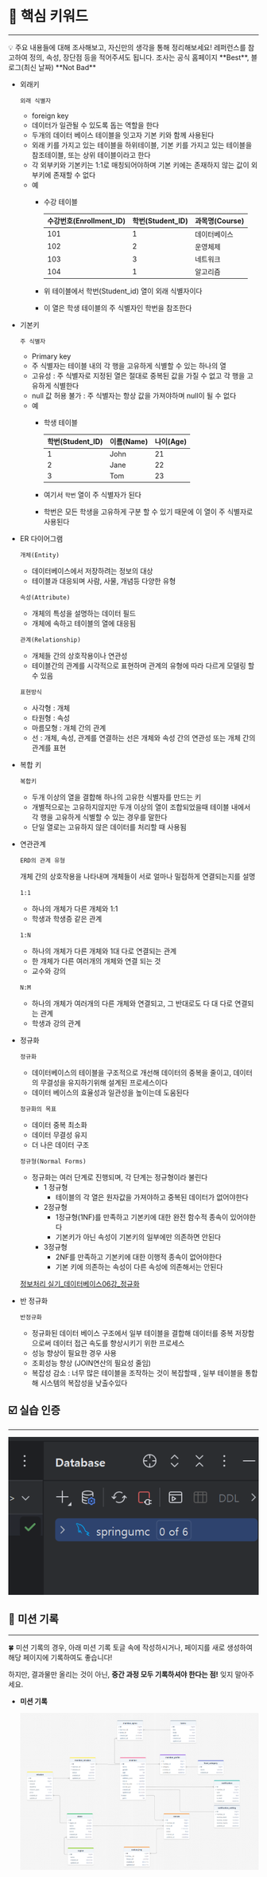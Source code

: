 # 🎯 핵심 키워드

---

<aside>
💡 주요 내용들에 대해 조사해보고, 자신만의 생각을 통해 정리해보세요!
레퍼런스를 참고하여 정의, 속성, 장단점 등을 적어주셔도 됩니다.
조사는 공식 홈페이지 **Best**, 블로그(최신 날짜) **Not Bad**

</aside>

- 외래키
    
    `외래 식별자` 
    
    - foreign key
    - 데이터가 일관될 수 있도록 돕는 역할을 한다
    - 두개의 데이터 베이스 테이블을 잇고자 기본 키와 함께 사용된다
    - 외래 키를 가지고 있는 테이블을 하위테이블, 기본 키를 가지고 있는 테이블을 참조테이블, 또는 상위 테이블이라고 한다
    - 각 외부키와 기본키는 1:1로 매칭되어야하며 기본 키에는 존재하지 않는 값이 외부키에 존재할 수 없다
    - 예
        - 수강 테이블
            
            
            | 수강번호(Enrollment_ID) | 학번(Student_ID) | 과목명(Course) |
            | --- | --- | --- |
            | 101 | 1 | 데이터베이스 |
            | 102 | 2 | 운영체제 |
            | 103 | 3 | 네트워크 |
            | 104 | 1 | 알고리즘 |
        - 위 테이블에서 학번(Student_id) 열이 외래 식별자이다
        - 이 열은 학생 테이블의 주 식별자인 학번을 참조한다
- 기본키
    
    `주 식별자` 
    
    - Primary key
    - 주 식별자는 테이블 내의 각 행을 고유하게 식별할 수 있는 하나의 열
    - 고유성 : 주 식별자로 지정된 열은 절대로 중복된 값을 가질 수 없고 각 행을 고유하게 식별한다
    - null 값 허용 불가 : 주 식별자는 항상 값을 가져야하며 null이 될 수 없다
    - 예
        - 학생 테이블
            
            
            | 학번(Student_ID) | 이름(Name) | 나이(Age) |
            | --- | --- | --- |
            | 1 | John | 21 |
            | 2 | Jane | 22 |
            | 3 | Tom | 23 |
        - 여기서 `학번` 열이 주 식별자가 된다
        - 학번은 모든 학생을 고유하게 구분 할 수 있기 때문에 이 열이 주 식별자로 사용된다
- ER 다이어그램
    
    `개체(Entity)` 
    
    - 데이터베이스에서 저장하려는 정보의 대상
    - 테이블과 대응되며 사람, 사물, 개념등 다양한 유형
    
    `속성(Attribute)` 
    
    - 개체의 특성을 설명하는 데이터 필드
    - 개체에 속하고 테이블의 열에 대응됨
    
     `관계(Relationship)`
    
    - 개체들 간의 상호작용이나 연관성
    - 테이블간의 관계를  시각적으로 표현하며 관계의 유형에 따라 다르게 모델링 할수 있음
    
    `표현방식`
    
    - 사각형 : 개체
    - 타원형 : 속성
    - 마름모형 : 개체 간의 관계
    - 선 : 개체, 속성, 관계를 연결하는 선은 개체와 속성 간의 연관성 또는 개체 간의 관계를 표현
    
        
    
      
    
- 복합 키
    
    `복합키`
    
    - 두개 이상의 열을 결합해 하나의 고유한 식별자를 만드는 키
    - 개별적으로는 고유하지않지만 두개 이상의 열이 조합되었을때 테이블 내에서 각 행을 고유하게 식별할 수 있는 경우를 말한다
    - 단일 열로는 고유하지 않은 데이터를 처리할 때 사용됨
- 연관관계
    
    `ERD의 관계 유형`
    
    개체 간의 상호작용을 나타내며 개체들이 서로 얼마나 밀접하게 연결되는지를 설명 
    
    `1:1`
    
    - 하나의 개체가 다른 개체와 1:1
    - 학생과 학생증 같은 관계
    
    `1:N`
    
    - 하나의 개체가 다른 개체와 1대 다로 연결되는 관계
    - 한 개체가 다른 여러개의 개체와 연결 되는 것
    - 교수와 강의
    
    `N:M`
    
    - 하나의 개체가 여러개의 다른 개체와 연결되고, 그 반대로도 다 대 다로 연결되는 관계
    - 학생과 강의 관계
- 정규화
    
    `정규화`
    
    - 데이터베이스의 테이블을 구조적으로 개선해 데이터의 중복을 줄이고, 데이터의 무결성을 유지하기위해 설계된 프로세스이다
    - 데이터 베이스의 효율성과 일관성을 높이는데 도움된다
    
    `정규화의 목표`
    
    - 데이터 중복 최소화
    - 데이터 무결성 유지
    - 더 나은 데이터 구조
    
    `정규형(Normal Forms)`
    
    - 정규화는 여러 단계로 진행되며, 각 단계는 정규형이라 불린다
        - 1 정규형
            - 테이블의 각 열은 원자값을 가져야하고 중복된 데이터가 없어야한다
        - 2정규형
            - 1정규형(1NF)를 만족하고 기본키에 대한 완전 함수적 종속이 있어야한다
            - 기본키가 아닌 속성이 기본키의 일부에만 의존하면 안된다
        - 3정규형
            - 2NF를 만족하고 기본키에 대한 이행적 종속이 없어야한다
            - 기본 키에 의존하는 속성이 다른 속성에 의존해서는 안된다
    
    [정보처리 실기_데이터베이스06강_정규화](https://youtu.be/RXQ1kZ_JHqg?si=f0OPsoOWnJXSbqca)
    
- 반 정규화
    
    `반정규화`
    
    - 정규화된 데이터 베이스 구조에서 일부 테이블을 결합해 데이터를 중복 저장함으로써 데이터 접근 속도를 향상시키기 위한 프로세스
    - 성능 향상이 필요한 경우 사용
    - 조회성능 향상 (JOIN연산의 필요성 줄임)
    - 복잡성 감소 : 너무 많은 테이블을 조작하는 것이 복잡할때 , 일부 테이블을 통합해 시스템의 복잡성을 낮출수있다

    

## ☑️ 실습 인증

---

![image.png](image%2016.png)



## 💪 미션 기록

---

<aside>
🍀 미션 기록의 경우, 아래 미션 기록 토글 속에 작성하시거나, 페이지를 새로 생성하여 해당 페이지에 기록하여도 좋습니다!

하지만, 결과물만 올리는 것이 아닌, **중간 과정 모두 기록하셔야 한다는 점!** 잊지 말아주세요.

</aside>

- **미션 기록**
    
    ![image.png](image%2017.png)
    
